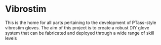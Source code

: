 # Vibrostim
This is the home for all parts pertaining to the development of PTass-style vibrostim gloves.
The aim of this project is to create a robust DIY glove system that can be fabricated and deployed through a wide range of skill levels

